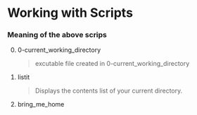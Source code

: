 # Working with Scripts 
### Meaning of the above scrips


0. 0-current_working_directory 
   > excutable file created in 0-current_working_directory

1. listit 
   > Displays the contents list of your current directory.

2. bring_me_home


